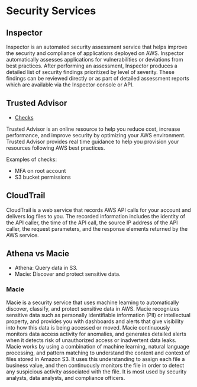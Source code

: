 # Security Services

## Inspector

Inspector is an automated security assessment service that helps improve the security and compliance of applications deployed on AWS. Inspector automatically assesses applications for vulnerabilities or deviations from best practices. After performing an assessment, Inspector produces a detailed list of security findings prioritized by level of severity. These findings can be reviewed directly or as part of detailed assessment reports which are available via the Inspector console or API.

## Trusted Advisor

- [Checks](https://docs.aws.amazon.com/awssupport/latest/user/trusted-advisor-check-reference.html)

Trusted Advisor is an online resource to help you reduce cost, increase performance, and improve security by optimizing your AWS environment. Trusted Advisor provides real time guidance to help you provision your resources following AWS best practices.

Examples of checks:

- MFA on root account
- S3 bucket permissions

## CloudTrail

CloudTrail is a web service that records AWS API calls for your account and delivers log files to you. The recorded information includes the identity of the API caller, the time of the API call, the source IP address of the API caller, the request parameters, and the response elements returned by the AWS service.

## Athena vs Macie

- Athena: Query data in S3.
- Macie: Discover and protect sensitive data.

### Macie

Macie is a security service that uses machine learning to automatically discover, classify, and protect sensitive data in AWS. Macie recognizes sensitive data such as personally identifiable information (PII) or intellectual property, and provides you with dashboards and alerts that give visibility into how this data is being accessed or moved. Macie continuously monitors data access activity for anomalies, and generates detailed alerts when it detects risk of unauthorized access or inadvertent data leaks. Macie works by using a combination of machine learning, natural language processing, and pattern matching to understand the content and context of files stored in Amazon S3. It uses this understanding to assign each file a business value, and then continuously monitors the file in order to detect any suspicious activity associated with the file.
It is most used by security analysts, data analysts, and compliance officers.
